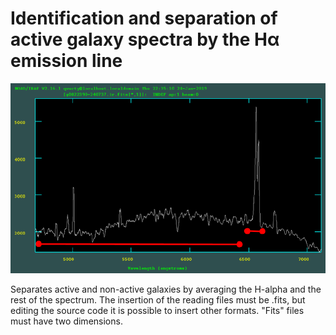 # Identification and separation of active galaxy spectra by the Hα emission line

![Alt text](/galaxies/spec-figure.png?raw=true "Galaxy scpectrum plot")

Separates active and non-active galaxies by averaging the H-alpha and the rest of the spectrum. The insertion of the reading files must be .fits, but editing the source code it is possible to insert other formats. "Fits" files must have two dimensions.
